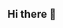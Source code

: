 ## Hi there 👋
<!--[![Anurag's GitHub stats](https://github-readme-stats.vercel.app/api?username=Younglar-Han)](https://github.com/anuraghazra/github-readme-stats)

<!--
**Younglar-Han/Younglar-Han** is a ✨ _special_ ✨ repository because its `README.md` (this file) appears on your GitHub profile.

Here are some ideas to get you started:

- 🔭 I’m currently working on ...
- 🌱 I’m currently learning ...
- 👯 I’m looking to collaborate on ...
- 🤔 I’m looking for help with ...
- 💬 Ask me about ...
- 📫 How to reach me: ...
- 😄 Pronouns: ...
- ⚡ Fun fact: ...
-->
